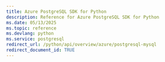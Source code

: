 ```yaml
---
title: Azure PostgreSQL SDK for Python
description: Reference for Azure PostgreSQL SDK for Python
ms.date: 05/13/2025
ms.topic: reference
ms.devlang: python
ms.service: postgresql
redirect_url: /python/api/overview/azure/postgresql-mysql
redirect_document_id: TRUE
---
```

